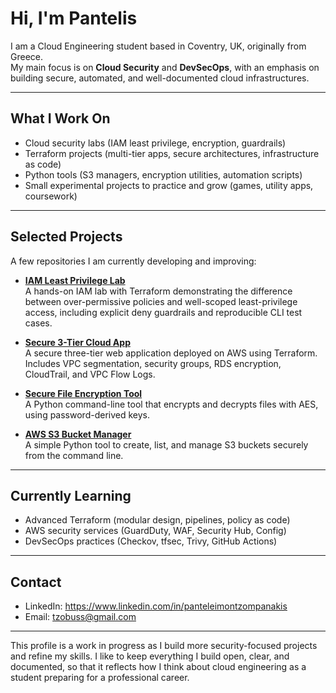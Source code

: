 # Hi, I'm Pantelis

I am a Cloud Engineering student based in Coventry, UK, originally from Greece.  
My main focus is on **Cloud Security** and **DevSecOps**, with an emphasis on building secure, automated, and well-documented cloud infrastructures.

---

## What I Work On
- Cloud security labs (IAM least privilege, encryption, guardrails)  
- Terraform projects (multi-tier apps, secure architectures, infrastructure as code)  
- Python tools (S3 managers, encryption utilities, automation scripts)  
- Small experimental projects to practice and grow (games, utility apps, coursework)  

---

## Selected Projects
A few repositories I am currently developing and improving:

- [**IAM Least Privilege Lab**](https://github.com/pantelovich/iam-least-privilege-lab)  
  A hands-on IAM lab with Terraform demonstrating the difference between over-permissive policies and well-scoped least-privilege access, including explicit deny guardrails and reproducible CLI test cases.  

- [**Secure 3-Tier Cloud App**](https://github.com/pantelovich/cloud-secure-3tier)  
  A secure three-tier web application deployed on AWS using Terraform. Includes VPC segmentation, security groups, RDS encryption, CloudTrail, and VPC Flow Logs.  

- [**Secure File Encryption Tool**](https://github.com/pantelovich/Secure-File-Encryption-Tool)  
  A Python command-line tool that encrypts and decrypts files with AES, using password-derived keys.  

- [**AWS S3 Bucket Manager**](https://github.com/pantelovich/AWS-S3-Bucket-Manager)  
  A simple Python tool to create, list, and manage S3 buckets securely from the command line.  

---

## Currently Learning
- Advanced Terraform (modular design, pipelines, policy as code)  
- AWS security services (GuardDuty, WAF, Security Hub, Config)  
- DevSecOps practices (Checkov, tfsec, Trivy, GitHub Actions)  

---

## Contact
- LinkedIn: https://www.linkedin.com/in/panteleimontzompanakis  
- Email: tzobuss@gmail.com

---

This profile is a work in progress as I build more security-focused projects and refine my skills. I like to keep everything I build open, clear, and documented, so that it reflects how I think about cloud engineering as a student preparing for a professional career.


